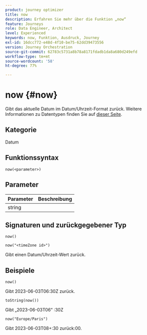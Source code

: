```yaml
---
product: journey optimizer
title: now
description: Erfahren Sie mehr über die Funktion „now“
feature: Journeys
role: Data Engineer, Architect
level: Experienced
keywords: now, Funktion, Ausdruck, Journey
exl-id: 16dcc772-e48d-4f10-be75-62dd39473556
version: Journey Orchestration
source-git-commit: 62783c5731a8b78a8171fdadb1da8a680d249efd
workflow-type: tm+mt
source-wordcount: '58'
ht-degree: 77%

---
```


# now {#now}

Gibt das aktuelle Datum im Datum/Uhrzeit-Format zurück. Weitere Informationen zu Datentypen finden Sie auf [dieser Seite](../expression/data-types.md).

## Kategorie

Datum

## Funktionssyntax

`now(<parameter>)`

## Parameter

| Parameter | Beschreibung |
|--- |--- |
| string |  |

## Signaturen und zurückgegebener Typ

`now()`

`now("<timeZone id>")`

Gibt einen Datum/Uhrzeit-Wert zurück.

## Beispiele

`now()`

Gibt 2023-06-03T06:30Z zurück.

`toString(now())`

Gibt „2023-06-03T06“ :30Z

`now("Europe/Paris")`

Gibt 2023-06-03T08+:30 zurück:00.
